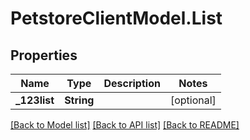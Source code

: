 # PetstoreClientModel.List

## Properties
Name | Type | Description | Notes
------------ | ------------- | ------------- | -------------
**_123list** | **String** |  | [optional] 

[[Back to Model list]](../README.md#documentation-for-models) [[Back to API list]](../README.md#documentation-for-api-endpoints) [[Back to README]](../README.md)


